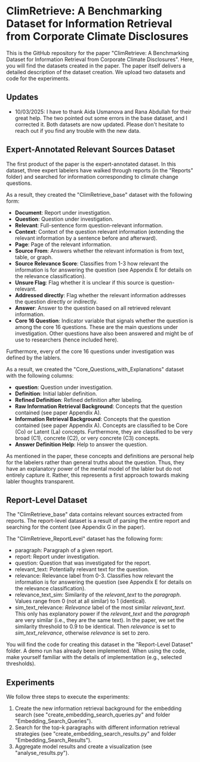 # ClimRetrieve: A Benchmarking Dataset for Information Retrieval from Corporate Climate Disclosures

This is the GitHub repository for the paper "ClimRetrieve: A Benchmarking Dataset for Information Retrieval from Corporate Climate Disclosures". Here, you will find the datasets created in the paper. The paper itself delivers a detailed description of the dataset creation. We upload two datasets and code for the experiments.

## Updates
- 10/03/2025: I have to thank Aida Usmanova and Rana Abdullah for their great help. The two pointed out some errors in the base dataset, and I corrected it. Both datasets are now updated. Please don't hesitate to reach out if you find any trouble with the new data.

## Expert-Annotated Relevant Sources Dataset

The first product of the paper is the expert-annotated dataset. In this dataset, three expert labelers have walked through reports (in the "Reports" folder) and searched for information corresponding to climate change questions.

As a result, they created the "ClimRetrieve_base" dataset with the following form:

- **Document**: Report under investigation. 
- **Question**: Question under investigation. 
- **Relevant**: Full-sentence form question-relevant information. 
- **Context**: Context of the question relevant information (extending the relevant information by a sentence before and afterward). 
- **Page**: Page of the relevant information. 
- **Source From**: Answers whether the relevant information is from text, table, or graph. 
- **Source Relevance Score**: Classifies from 1-3 how relevant the information is for answering the question (see Appendix E for details on the relevance classification). 
- **Unsure Flag**: Flag whether it is unclear if this source is question-relevant. 
- **Addressed directly**: Flag whether the relevant information addresses the question directly or indirectly. 
- **Answer**: Answer to the question based on all retrieved relevant information.
- **Core 16 Question**: Indicator variable that signals whether the question is among the core 16 questions. These are the main questions under investigation. Other questions have also been answered and might be of use to researchers (hence included here).


Furthermore, every of the core 16 questions under investigation was defined by the lablers.

As a result, we created the "Core_Questions_with_Explanations" dataset with the following columns:

- **question**: Question under investigation.
- **Definition**: Initial labler definition.
- **Refined Definition**: Refined definition after labeling.
- **Raw Information Retrieval Background**: Concepts that the question contained (see paper Appendix A).
- **Information Retrieval Background**: Concepts that the question contained (see paper Appendix A). Concepts are classified to be Core (Co) or Latent (La) concepts. Furthermore, they are classified to be very broad (C1), concrete (C2), or very concrete (C3) concepts.
- **Answer Definition Help**: Help to answer the question.

As mentioned in the paper, these concepts and definitions are personal help for the labelers rather than general truths about the question. Thus, they have an explanatory power of the mental model of the labler but do not entirely capture it. Rather, this represents a first approach towards making labler thoughts transparent.

## Report-Level Dataset

The "ClimRetrieve_base" data contains relevant sources extracted from reports. The report-level dataset is a result of parsing the entire report and searching for the content (see Appendix G in the paper).

The "ClimRetrieve_ReportLevel" dataset has the following form:

- paragraph: Paragraph of a given report.
- report: Report under investigation.
- question: Question that was investigated for the report.
- relevant_text: Potentially relevant text for the question.
- relevance: Relevance label from 0-3. Classifies how relevant the information is for answering the question (see Appendix E for details on the relevance classification).
- relevance_text_sim: Similarity of the _relevant_text_ to the _paragraph_. Values range from 0 (not at all similar) to 1 (identical).
- sim_text_relevance: _Relevance_ label of the most similar _relevant_text_. This only has explanatory power if the _relevant_text_ and the _paragraph_ are very similar (i.e., they are the same text). In the paper, we set the similarity threshold to 0.9 to be identical. Then _relevance_ is set to _sim_text_relevance_, otherwise _relevance_ is set to zero.

You will find the code for creating this dataset in the "Report-Level Dataset" folder. A demo run has already been implemented. When using the code, make yourself familiar with the details of implementation (e.g., selected thresholds).

## Experiments

We follow three steps to execute the experiments:
1. Create the new information retrieval background for the embedding search (see "create_embedding_search_queries.py" and folder "Embedding_Search_Queries").
2. Search for the top-k paragraphs with different information retrieval strategies (see "create_embedding_search_results.py" and folder "Embedding_Search_Results").
3. Aggregate model results and create a visualization (see "analyse_results.py").
